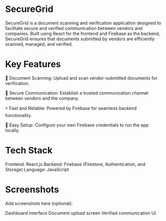 # SecureGrid
SecureGrid is a document scanning and verification application designed to facilitate secure and verified communication between vendors and companies. Built using React for the frontend and Firebase as the backend, SecureGrid ensures that documents submitted by vendors are efficiently scanned, managed, and verified.

# Key Features
📄 Document Scanning: Upload and scan vendor-submitted documents for verification.

🔐 Secure Communication: Establish a trusted communication channel between vendors and the company.

⚡ Fast and Reliable: Powered by Firebase for seamless backend functionality.

🔧 Easy Setup: Configure your own Firebase credentials to run the app locally.

# Tech Stack
Frontend: React.js
Backend: Firebase (Firestore, Authentication, and Storage)
Language: JavaScript

# Screenshots
Add screenshots here (optional):

Dashboard interface
Document upload screen
Verified communication UI
